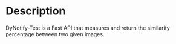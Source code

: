# Description
  DyNotify-Test is a Fast API that measures and return the similarity percentage between two given images.
